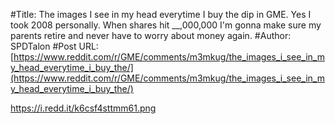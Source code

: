 #Title: The images I see in my head everytime I buy the dip in GME. Yes I took 2008 personally. When shares hit __,000,000 I'm gonna make sure my parents retire and never have to worry about money again.
#Author: SPDTalon
#Post URL: [https://www.reddit.com/r/GME/comments/m3mkug/the_images_i_see_in_my_head_everytime_i_buy_the/](https://www.reddit.com/r/GME/comments/m3mkug/the_images_i_see_in_my_head_everytime_i_buy_the/)


https://i.redd.it/k6csf4sttmm61.png